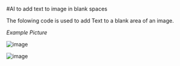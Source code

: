 #AI to add text to image in blank spaces

The folowing code is used to add Text to a blank area of an image. 

*Example Picture* 

![image](https://github.com/Shailly0502/AI-to-add-text-in-image/assets/90383317/a32e8d29-ef21-4c69-aad6-6b7ed371fcbc)

![image](https://github.com/Shailly0502/AI-to-add-text-in-image/assets/90383317/935014f4-158f-485d-a446-5ea9c90dcbc4)

